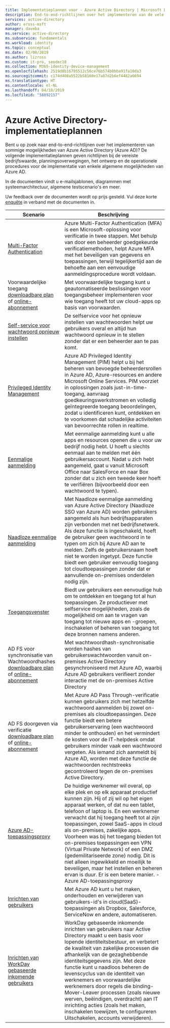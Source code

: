 ```yaml
---
title: Implementatieplannen voor - Azure Active Directory | Microsoft Docs
description: End-to-end-richtlijnen over het implementeren van de vele mogelijkheden van Azure Active Directory.
services: active-directory
author: eross-msft
manager: daveba
ms.service: active-directory
ms.subservice: fundamentals
ms.workload: identity
ms.topic: conceptual
ms.date: 02/08/2019
ms.author: lizross
ms.custom: it-pro, seodec18
ms.collection: M365-identity-device-management
ms.openlocfilehash: 2519d8b16795512c56ce76b574b0bba91fa10da3
ms.sourcegitcommit: c174d408a5522b58160e17a87d2b6ef4482a6694
ms.translationtype: HT
ms.contentlocale: nl-NL
ms.lasthandoff: 04/18/2019
ms.locfileid: "58892157"
---
```

# <a name="azure-active-directory-deployment-plans"></a>Azure Active Directory-implementatieplannen
Bent u op zoek naar end-to-end-richtlijnen over het implementeren van sommige mogelijkheden van Azure Active Directory (Azure AD)? De volgende implementatieplannen geven richtlijnen bij de vereiste bedrijfswaarde, planningsoverwegingen, het ontwerp en de operationele procedures voor de implementatie van enkele algemene mogelijkheden van Azure AD. 

In de documenten vindt u e-mailsjablonen, diagrammen met systeemarchitectuur, algemene testscenario's en meer. 

Uw feedback over de documenten wordt op prijs gesteld. Vul deze korte [enquête](https://aka.ms/deploymentplanfeedback) in verband met de documenten in. 

|Scenario |Beschrijving |
|-|-|
|[Multi-Factor Authentication](../authentication/howto-mfa-getstarted.md)|Azure Multi-Factor Authentication (MFA) is een Microsoft-oplossing voor verificatie in twee stappen. Met behulp van door een beheerder goedgekeurde verificatiemethoden, helpt Azure MFA met het beveiligen van gegevens en toepassingen, terwijl tegelijkertijd aan de behoefte aan een eenvoudige aanmeldingsprocedure wordt voldaan.|
|Voorwaardelijke toegang [downloadbare plan](https://aka.ms/CADPDownload) of [online-abonnement](https://aka.ms/deploymentplans/ca)|Met voorwaardelijke toegang kunt u geautomatiseerde beslissingen voor toegangsbeheer implementeren voor wie toegang heeft tot uw cloud-apps op basis van voorwaarden.|
|[Self-service voor wachtwoord opnieuw instellen](https://aka.ms/SSPRDPDownload)|De selfservice voor het opnieuw instellen van wachtwoorden helpt uw gebruikers overal en altijd hun wachtwoord opnieuw in te stellen zonder dat er een beheerder aan te pas komt.|
|[Privileged Identity Management](../privileged-identity-management/pim-deployment-plan.md)|Azure AD Privileged Identity Management (PIM) helpt u bij het beheren van bevoegde beheerdersrollen in Azure AD, Azure-resources en andere Microsoft Online Services. PIM voorziet in oplossingen zoals just-in-time-toegang, aanvraag goedkeuringswerkstromen en volledig geïntegreerde toegang beoordelingen, zodat u identificeren kunt, ontdekken en te voorkomen dat schadelijke activiteiten van bevoorrechte rollen in realtime.|
|[Eenmalige aanmelding](https://aka.ms/SSODPDownload)|Met eenmalige aanmelding kunt u alle apps en resources openen die u voor uw bedrijf nodig hebt. U hoeft u slechts eenmaal aan te melden met één gebruikersaccount. Nadat u zich hebt aangemeld, gaat u vanuit Microsoft Office naar SalesForce en naar Box zonder dat u zich een tweede keer hoeft te verifiëren (bijvoorbeeld door een wachtwoord te typen).|
|[Naadloze eenmalige aanmelding](https://aka.ms/SeamlessSSODPDownload)|Met Naadloze eenmalige aanmelding van Azure Active Directory (Naadloze SSO van Azure AD) worden gebruikers aangemeld als hun bedrijfsapparaten zijn verbonden met net bedrijfsnetwerk. Als deze functie is ingeschakeld, hoeft de gebruiker geen wachtwoord in te typen om zich bij Azure AD aan te melden. Zelfs de gebruikersnaam hoeft niet te worden ingetypt. Deze functie biedt een gebruiker eenvoudig toegang tot cloudtoepassingen zonder dat er aanvullende on-premises onderdelen nodig zijn.|
|[Toegangsvenster](https://aka.ms/AccessPanelDPDownload)|Biedt uw gebruikers een eenvoudige hub om te ontdekken en toegang tot al hun toepassingen. Ze productiever met selfservice mogelijkheden, zoals de mogelijkheid om aan te vragen van toegang tot nieuwe apps en -groepen, inschakelen of beheren van toegang tot deze bronnen namens anderen.|
|AD FS voor synchronisatie van Wachtwoordhashes [downloadbare plan](https://aka.ms/ADFSTOPHSDPDownload) of [online-abonnement](https://aka.ms/deploymentplans/adfs2phs)|Met wachtwoordhash-synchronisatie worden hashes van gebruikerswachtwoorden vanuit on-premises Active Directory gesynchroniseerd met Azure AD, waarbij Azure AD gebruikers verifieert zonder interactie met de on-premises Active Directory|
|AD FS doorgeven via verificatie [downloadbare plan](https://aka.ms/ADFSTOPTADPDownload) of [online-abonnement](https://aka.ms/deploymentplans/adfs2pta)|Met Azure AD Pass Through-verificatie kunnen gebruikers zich met hetzelfde wachtwoord aanmelden bij zowel on-premises als cloudtoepassingen. Deze functie biedt een betere gebruikerservaring (een wachtwoord minder te onthouden) en het vermindert de kosten voor de IT-helpdesk omdat gebruikers minder vaak een wachtwoord vergeten. Als iemand zich aanmeldt bij Azure AD, worden met deze functie de wachtwoorden rechtstreeks gecontroleerd tegen de on-premises Active Directory.|
|[Azure AD-toepassingsproxy](https://aka.ms/AppProxyDPDownload)|De huidige werknemer wil overal, op elke plek en op elk apparaat productief kunnen zijn. Hij of zij wil op het eigen apparaat werken, of dat nu een tablet, telefoon of laptop is. En een werknemer verwacht dat hij toegang heeft tot al zijn toepassingen, zowel SaaS-apps in cloud als on-premises, zakelijke apps. Voorheen was bij het toegang bieden tot on-premises toepassingen een VPN (Virtual Private Network) of een DMZ (gedemilitariseerde zone) nodig. Dit is niet alleen ingewikkeld en moeilijk te beveiligen, maar het instellen en beheren ervan is duur. Er is een betere manier. - Azure AD-toepassingsproxy|
|[Inrichten van gebruikers](https://aka.ms/UserProvisioningDPDownload)|Met Azure AD kunt u het maken, onderhouden en verwijderen van gebruikers-id's in cloud(SaaS)-toepassingen als Dropbox, Salesforce, ServiceNow en andere, automatiseren.|
|[Inrichten van WorkDay gebaseerde inkomende gebruikers](https://aka.ms/WorkdayDeploymentPlan)|WorkDay gebaseerde inkomende inrichten van gebruikers naar Active Directory maakt u een basis voor lopende identiteitsbestuur, en verbetert de kwaliteit van zakelijke processen die afhankelijk van de gezaghebbende identiteitsgegevens zijn. Met deze functie kunt u naadloos beheren de levenscyclus van de identiteit van werknemers en voorwaardelijke werknemers door regels die binding-Mover-Leaver processen (zoals nieuwe werven, beëindigen, overdracht) aan IT inrichting acties (zoals het maken, inschakelen toewijzen, te configureren Uitschakelen, accounts verwijderen).|
